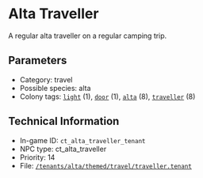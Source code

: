 # Alta Traveller

A regular alta traveller on a regular camping trip.

## Parameters

- Category: travel
- Possible species: alta
- Colony tags: [`light`](https://ceterai.github.io/MyEnternia/Wiki/Tags/Light) (1), [`door`](https://ceterai.github.io/MyEnternia/Wiki/Tags/Door) (1), [`alta`](https://ceterai.github.io/MyEnternia/Wiki/Tags/Alta) (8), [`traveller`](https://ceterai.github.io/MyEnternia/Wiki/Tags/Traveller) (8)

## Technical Information

- In-game ID: `ct_alta_traveller_tenant`
- NPC type: ct_alta_traveller
- Priority: 14
- File: [`/tenants/alta/themed/travel/traveller.tenant`](https://github.com/Ceterai/Enternia/blob/main/tenants/alta/themed/travel/traveller.tenant)

